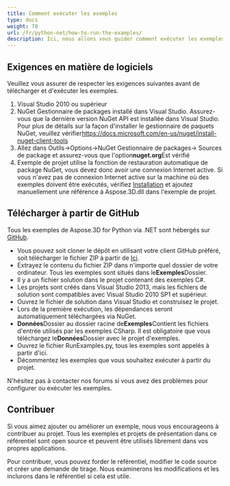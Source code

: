 ```yaml
---
title: Comment exécuter les exemples
type: docs
weight: 70
url: /fr/python-net/how-to-run-the-examples/
description: Ici, nous allons vous guider comment exécuter les exemples de Aspose.3D for Python via .NET.
---
```

##  **Exigences en matière de logiciels**
Veuillez vous assurer de respecter les exigences suivantes avant de télécharger et d'exécuter les exemples.

1. Visual Studio 2010 ou supérieur
1. NuGet Gestionnaire de packages installé dans Visual Studio. Assurez-vous que la dernière version NuGet API est installée dans Visual Studio. Pour plus de détails sur la façon d'installer le gestionnaire de paquets NuGet, veuillez vérifier<https://docs.microsoft.com/en-us/nuget/install-nuget-client-tools>
1. Allez dans Outils->Options->NuGet Gestionnaire de packages-> Sources de package et assurez-vous que l'option**nuget.org**Est vérifié
1. Exemple de projet utilise la fonction de restauration automatique de package NuGet, vous devez donc avoir une connexion Internet active. Si vous n'avez pas de connexion Internet active sur la machine où des exemples doivent être exécutés, vérifiez [Installation](/3d/fr/python-net/installation/) et ajoutez manuellement une référence à Aspose.3D.dll dans l'exemple de projet.
##  **Télécharger à partir de GitHub**
Tous les exemples de Aspose.3D for Python via .NET sont hébergés sur [GitHub](https://github.com/aspose-3d/Aspose.3D-for-.NET).

- Vous pouvez soit cloner le dépôt en utilisant votre client GitHub préféré, soit télécharger le fichier ZIP à partir de [Ici](https://github.com/aspose-3d/Aspose.3D-for-.NET/archive/master.zip).
- Extrayez le contenu du fichier ZIP dans n'importe quel dossier de votre ordinateur. Tous les exemples sont situés dans le**Exemples**Dossier.
- Il y a un fichier solution dans le projet contenant des exemples C#.
- Les projets sont créés dans Visual Studio 2013, mais les fichiers de solution sont compatibles avec Visual Studio 2010 SP1 et supérieur.
- Ouvrez le fichier de solution dans Visual Studio et construisez le projet.
- Lors de la première exécution, les dépendances seront automatiquement téléchargées via NuGet.
- **Données**Dossier au dossier racine de**Exemples**Contient les fichiers d'entrée utilisés par les exemples CSharp. Il est obligatoire que vous téléchargez le**Données**Dossier avec le projet d'exemples.
- Ouvrez le fichier RunExamples.py, tous les exemples sont appelés à partir d'ici.
- Décommentez les exemples que vous souhaitez exécuter à partir du projet.

N'hésitez pas à contacter nos forums si vous avez des problèmes pour configurer ou exécuter les exemples.
##  **Contribuer**
Si vous aimez ajouter ou améliorer un exemple, nous vous encourageons à contribuer au projet. Tous les exemples et projets de présentation dans ce référentiel sont open source et peuvent être utilisés librement dans vos propres applications.

Pour contribuer, vous pouvez forder le référentiel, modifier le code source et créer une demande de tirage. Nous examinerons les modifications et les inclurons dans le référentiel si cela est utile.
